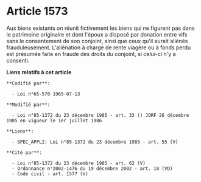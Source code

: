 # Article 1573

Aux biens existants on réunit fictivement les biens qui ne figurent pas dans le patrimoine originaire et dont l'époux a
disposé par donation entre vifs sans le consentement de son conjoint, ainsi que ceux qu'il aurait aliénés frauduleusement.
L'aliénation à charge de rente viagère ou à fonds perdu est présumée faite en fraude des droits du conjoint, si celui-ci n'y
a consenti.

**Liens relatifs à cet article**

	**Codifié par**:

	  - Loi n°65-570 1965-07-13

	**Modifié par**:

	  - Loi n°85-1372 du 23 décembre 1985 - art. 33 () JORF 26 décembre 1985 en vigueur le 1er juillet 1986

	**Liens**:

	  - SPEC_APPLI: Loi n°85-1372 du 23 décembre 1985 - art. 55 (V)

	**Cité par**:

	  - Loi n°85-1372 du 23 décembre 1985 - art. 62 (V)
	  - Ordonnance n°2002-1476 du 19 décembre 2002 - art. 10 (VD)
	  - Code civil - art. 1577 (V)
